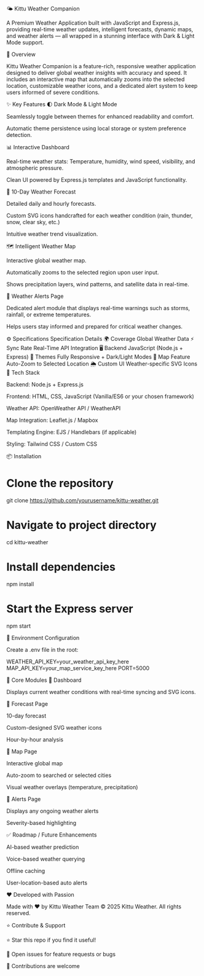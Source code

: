 🌤️ Kittu Weather Companion

A Premium Weather Application built with JavaScript and Express.js, providing real-time weather updates, intelligent forecasts, dynamic maps, and weather alerts — all wrapped in a stunning interface with Dark & Light Mode support.


🚀 Overview

Kittu Weather Companion is a feature-rich, responsive weather application designed to deliver global weather insights with accuracy and speed. It includes an interactive map that automatically zooms into the selected location, customizable weather icons, and a dedicated alert system to keep users informed of severe conditions.


✨ Key Features
🌓 Dark Mode & Light Mode

Seamlessly toggle between themes for enhanced readability and comfort.

Automatic theme persistence using local storage or system preference detection.

📊 Interactive Dashboard

Real-time weather stats: Temperature, humidity, wind speed, visibility, and atmospheric pressure.

Clean UI powered by Express.js templates and JavaScript functionality.

📅 10-Day Weather Forecast

Detailed daily and hourly forecasts.

Custom SVG icons handcrafted for each weather condition (rain, thunder, snow, clear sky, etc.)

Intuitive weather trend visualization.

🗺️ Intelligent Weather Map

Interactive global weather map.

Automatically zooms to the selected region upon user input.

Shows precipitation layers, wind patterns, and satellite data in real-time.

🚨 Weather Alerts Page

Dedicated alert module that displays real-time warnings such as storms, rainfall, or extreme temperatures.

Helps users stay informed and prepared for critical weather changes.

⚙️ Specifications
Specification	Details
🌍 Coverage	Global Weather Data
⚡ Sync Rate	Real-Time API Integration
🖥️ Backend	JavaScript (Node.js + Express)
🎨 Themes	Fully Responsive + Dark/Light Modes
📡 Map Feature	Auto-Zoom to Selected Location
🌦️ Custom UI	Weather-specific SVG Icons
🧠 Tech Stack

Backend: Node.js + Express.js

Frontend: HTML, CSS, JavaScript (Vanilla/ES6 or your chosen framework)

Weather API: OpenWeather API / WeatherAPI

Map Integration: Leaflet.js / Mapbox

Templating Engine: EJS / Handlebars (if applicable)

Styling: Tailwind CSS / Custom CSS

📦 Installation
# Clone the repository
git clone https://github.com/yourusername/kittu-weather.git

# Navigate to project directory
cd kittu-weather

# Install dependencies
npm install

# Start the Express server
npm start

🔧 Environment Configuration

Create a .env file in the root:

WEATHER_API_KEY=your_weather_api_key_here
MAP_API_KEY=your_map_service_key_here
PORT=5000

📸 Core Modules
🔹 Dashboard

Displays current weather conditions with real-time syncing and SVG icons.

🔹 Forecast Page

10-day forecast

Custom-designed SVG weather icons

Hour-by-hour analysis

🔹 Map Page

Interactive global map

Auto-zoom to searched or selected cities

Visual weather overlays (temperature, precipitation)

🔹 Alerts Page

Displays any ongoing weather alerts

Severity-based highlighting

✅ Roadmap / Future Enhancements

AI-based weather prediction

Voice-based weather querying

Offline caching

User-location-based auto alerts

❤️ Developed with Passion

Made with ❤️ by Kittu Weather Team
© 2025 Kittu Weather. All rights reserved.

⭐ Contribute & Support

⭐ Star this repo if you find it useful!

💬 Open issues for feature requests or bugs

🤝 Contributions are welcome



